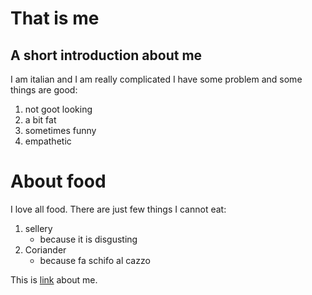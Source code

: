 # That is me

## A short introduction about me

I am italian and I am really complicated
I have some problem and some things are good:

1. not goot looking
2. a bit fat
3. sometimes funny
4. empathetic

# About food

I love all food. 
There are just few things I cannot eat:

1. sellery
	- because it is disgusting
2. Coriander
	- because fa schifo al cazzo

This is [link](http://science.sciencemag.org/content/362/6416/770/tab-pdf) about me.


